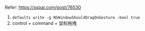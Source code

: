 Refer: https://sspai.com/post/76530

1. `defaults write -g NSWindowShouldDragOnGesture -bool true`
2. control + command + 鼠标拖拽
